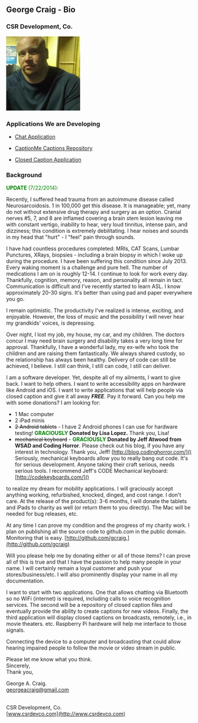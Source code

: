 ## George Craig - Bio
### CSR Development, Co.

![](george-craig.png)

### Applications We are Developing

- [Chat Application](ChatApplication1.png)

- [CaptionMe Captions Repository](CaptionMe.png)

- [Closed Caption Application](Application2.png)

### Background
**<font color="green">UPDATE** (7/22/2014):</font> 

Recently, I suffered head trauma from an autoimmune disease called Neurosarcoidosis. 1 in 100,000 get this disease. It is manageable; yet, many do not without extensive drug therapy and surgery as an option. Cranial nerves #5, 7, and 8 are inflamed covering a brain stem lesion leaving me with constant vertigo, inability to hear, very loud tinnitus, intense pain, and dizziness; this condition is extremely debilitating. I hear noises and sounds in my head that "hurt" - I "feel" pain through sounds.

I have had countless procedures completed: MRIs, CAT Scans, Lumbar Punctures, XRays, biopsies - including a brain biopsy in which I woke up during the procedure. I have been suffering this condition since July 2013. Every waking moment is a challenge and pure hell. The number of medications I am on is roughly 12-14. I continue to look for work every day. Thankfully, cognition, memory, reason, and personality all remain in tact. Communication is difficult and I've recently started to learn ASL. I know approximately 20-30 signs. It's better than using pad and paper everywhere you go.

I remain optimistic. The productivity I've realized is intense, exciting, and enjoyable. However, the loss of music and the possibility I will never hear my grandkids' voices, is depressing.

Over night, I lost my job, my house, my car, and my children. The doctors concur I may need brain surgery and disability takes a very long time for approval. Thankfully, I have a wonderful lady, my ex-wife who took the children and are raising them fantastically. We always shared custody, so the relationship has always been healthy. Delivery of code can still be achieved, I believe. I still can think, I still can code, I still can deliver.

I am a software developer. Yet, despite all of my ailments, I want to give back. I want to help others. I want to write accessibility apps on hardware like Android and iOS. I want to write applications that will help people via closed caption and give it all away _**FREE**_. Pay it forward. Can you help me with some donations? I am looking for:

<!-- - 2 Android tablets -->
<!-- <del>2 iPad minis</del> - I can use iPad tablets/minis, but I have acquired an iPhone 4 and iPad2. I can use these for testing! -->
- 1 Mac computer
- 2 iPad minis
- <del>2 Android tablets</del> - I have 2 Android phones I can use for hardware testing! **<font color="green">GRACIOUSLY</font> Donated by Lisa Lopez.** Thank you, Lisa!
- <del>mechanical keyboard</del> - **<font color="green">GRACIOUSLY</font> Donated by Jeff Atwood from WSAD and Coding Horror**. Please check out his blog, if you have any interest in technology. Thank you, Jeff! [http://blog.codinghorror.com/]() Seriously, mechanical keyboards allow you to really bang out code. It's for serious development. Anyone taking their craft serious, needs serious tools. I recommend Jeff's CODE Mechanical keyboard: [http://codekeyboards.com/]() <br>

to realize my dream for mobility applications. I will graciously accept anything working, refurbished, knocked, dinged, and cost range. I don't care. At the release of the product(s): 3-6 months, I will donate the tablets and iPads to charity as well (or return them to you directly). The Mac will be needed for bug releases, etc.

At any time I can prove my condition and the progress of my charity work. I plan on publishing all the source code to github.com in the public domain. Monitoring that is easy. [http://github.com/gcraig.](http://github.com/gcraig)

Will you please help me by donating either or all of those items? I can prove all of this is true and that I have the passion to help many people in your name. I will certainly remain a loyal customer and push your stores/business/etc. I will also prominently display your name in all my documentation. 

I want to start with two applications. One that allows chatting via Bluetooth so no WiFi (internet) is required, including calls to voice recognition services. The second will be a repository of closed caption files and eventually provide the ability to create captions for new videos. Finally, the third application will display closed captions on broadcasts, remotely, i.e., in movie theaters. etc. Raspberry Pi hardware will help me interface to those signals. 

Connecting the device to a computer and broadcasting that could allow hearing impaired people to follow the movie or video stream in public.

Please let me know what you think.<br> 
Sincerely,<br>
Thank you,

George A. Craig.<br>
[georgeacraig@gmail.com](mailto:georgeacraig@gmail.com)<br><br>

CSR Development, Co.<br>
[www.csrdevco.com](http://www.csrdevco.com)
